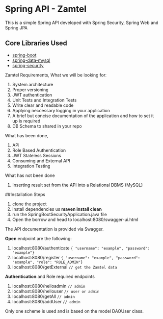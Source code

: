 # Spring API - Zamtel

This is a simple Spring API developed with
Spring Security, Spring Web and Spring JPA

## Core Libraries Used

- [spring-boot](https://spring.io/projects/spring-boot)
- [spring-data-mysql](https://spring.io/projects/spring-data-mysql)
- [spring-security](https://spring.io/projects/spring-security)

Zamtel Requirements, What we will be looking for:
1. System architecture 
2. Proper versioning 
3. JWT authentication
4. Unit Tests and Integration Tests
5. Write clear and readable code
6. Applying neccessary logging in your application
7. A brief but concise documentation of the application and how to set it up is
required
8. DB Schema to shared in your repo

What has been done,
1. API 
2. Role Based Authentication
3. JWT Stateless Sessions
4. Consuming and External API
5. Integration Testing

What has not been done
1. Inserting result set from the API into a Relational DBMS (MySQL)

##Installation
Steps
1. clone the project
2. install dependencies us **maven install clean**
3. run the SpringBootSecurityApplication.java file
4. Open the borrow and head to localhost:8080/swagger-ui.html

The API documentation is provided via Swagger.

**Open** endpoint are the following:
1. localhost:8080/authenticate  `{ "username": "example", "password": "example"}`
2. localhost:8080/register `{ "username": "example", "password": "example", "role": "ROLE_ADMIN"}`
3. localhost:8080/getExternal `// get the Zamtel data`

**Authentication** and Role required endpoints
1. localhost:8080/helloadmin `// admin`
2. localhost:8080/hellouser `// user or admin`
3. localhost:8080/getAll `// admin`
4. localhost:8080/addUser `// admin`

Only one scheme is used and is based on the model DAOUser class.



